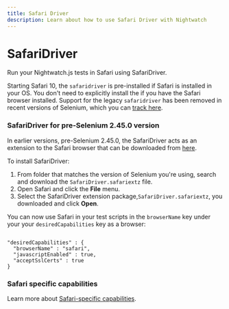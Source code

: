 ```yaml
---
title: Safari Driver
description: Learn about how to use Safari Driver with Nightwatch
---
```


<div class="page-header"><h1>SafariDriver</h1></div>

Run your Nightwatch.js tests in Safari using SafariDriver.

Starting Safari 10, the `safaridriver` is pre-installed if Safari is installed in your OS. You don't need to explicitly install the if you have the Safari browser installed. Support for the legacy `safaridriver` has been removed in recent versions of Selenium, which you can [track here][2].

### SafariDriver for pre-Selenium 2.45.0 version

In earlier versions, pre-Selenium 2.45.0, the SafariDriver acts as an extension to the Safari browser that can be downloaded from [here][1]. 

To install SafariDriver:

1. From folder that matches the version of Selenium you're using, search and download the `SafariDriver.safariextz` file. 
2. Open Safari and click the **File** menu.
3. Select the SafariDriver extension package,`SafariDriver.safariextz`, you downloaded and click **Open**.

You can now use Safari in your test scripts in the `browserName` key under your your `desiredCapabilities` key as a browser:
<pre data-language="javascript"><code class="language-javascript">
"desiredCapabilities" : {
  "browserName" : "safari",
  "javascriptEnabled" : true,
  "acceptSslCerts" : true
}
</code></pre>

### Safari specific capabilities

Learn more about [Safari-specific capabilities](https://github.com/SeleniumHQ/selenium/wiki/DesiredCapabilities#safari-specific). 


[1]: http://selenium-release.storage.googleapis.com/index.html
[2]: https://github.com/SeleniumHQ/selenium/issues/2725
